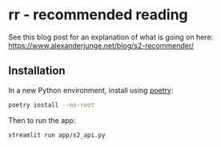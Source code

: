 # rr - recommended reading

See this blog post for an explanation of what is going on here:
https://www.alexanderjunge.net/blog/s2-recommender/

## Installation

In a new Python environment, install using [poetry](https://python-poetry.org):

```bash
poetry install --no-root 
```

Then to run the app:

```bash
streamlit run app/s2_api.py
```
